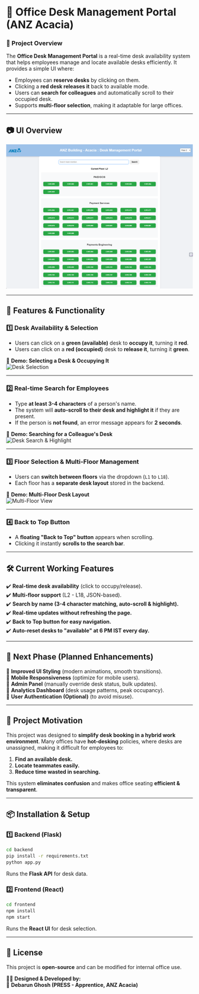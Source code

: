 # 🏢 Office Desk Management Portal (ANZ Acacia)  

### **🌟 Project Overview**
The **Office Desk Management Portal** is a real-time desk availability system that helps employees manage and locate available desks efficiently. It provides a simple UI where:
- Employees can **reserve desks** by clicking on them.
- Clicking a **red desk releases it** back to available mode.
- Users can **search for colleagues** and automatically scroll to their occupied desk.
- Supports **multi-floor selection**, making it adaptable for large offices.

---

## **📷 UI Overview**
![Project UI Overview](picture/img-1.png)

---

## **🎥 Features & Functionality**
### **1️⃣ Desk Availability & Selection**  
- Users can click on a **green (available)** desk to **occupy it**, turning it **red**.
- Users can click on a **red (occupied)** desk to **release it**, turning it **green**.
  
🎥 **Demo: Selecting a Desk & Occupying It**  
![Desk Selection](picture/rec-2.gif)  

---

### **2️⃣ Real-time Search for Employees**  
- Type **at least 3-4 characters** of a person's name.
- The system will **auto-scroll to their desk and highlight it** if they are present.
- If the person is **not found**, an error message appears for **2 seconds**.

🎥 **Demo: Searching for a Colleague's Desk**  
![Desk Search & Highlight](picture/rec-3.gif)  

---

### **3️⃣ Floor Selection & Multi-Floor Management**  
- Users can **switch between floors** via the dropdown (`L1` to `L18`).
- Each floor has a **separate desk layout** stored in the backend.

🎥 **Demo: Multi-Floor Desk Layout**  
![Multi-Floor View](picture/rec-1.gif)  

---

### **4️⃣ Back to Top Button**
- A **floating "Back to Top" button** appears when scrolling.
- Clicking it instantly **scrolls to the search bar**.

---

## **🛠️ Current Working Features**
✔️ **Real-time desk availability** (click to occupy/release).  
✔️ **Multi-floor support** (L2 - L18, JSON-based).  
✔️ **Search by name (3-4 character matching, auto-scroll & highlight).**  
✔️ **Real-time updates without refreshing the page.**  
✔️ **Back to Top button for easy navigation.**  
✔️ **Auto-reset desks to "available" at 6 PM IST every day.**  

---

## **🚀 Next Phase (Planned Enhancements)**
🔹 **Improved UI Styling** (modern animations, smooth transitions).  
🔹 **Mobile Responsiveness** (optimize for mobile users).  
🔹 **Admin Panel** (manually override desk status, bulk updates).  
🔹 **Analytics Dashboard** (desk usage patterns, peak occupancy).  
🔹 **User Authentication (Optional)** (to avoid misuse).  

---

## **🎯 Project Motivation**
This project was designed to **simplify desk booking in a hybrid work environment**. Many offices have **hot-desking** policies, where desks are unassigned, making it difficult for employees to:
1. **Find an available desk.**
2. **Locate teammates easily.**
3. **Reduce time wasted in searching.**  

This system **eliminates confusion** and makes office seating **efficient & transparent**.

---

## **📦 Installation & Setup**
### **1️⃣ Backend (Flask)**
```sh
cd backend
pip install -r requirements.txt
python app.py
```

Runs the **Flask API** for desk data.

### **2️⃣ Frontend (React)**
```sh
cd frontend
npm install
npm start
```

Runs the **React UI** for desk selection.

* * * * *

**📜 License**
--------------

This project is **open-source** and can be modified for internal office use.

👨‍💻 **Designed & Developed by:**\
📌 **Debarun Ghosh (PRESS - Apprentice, ANZ Acacia)**


